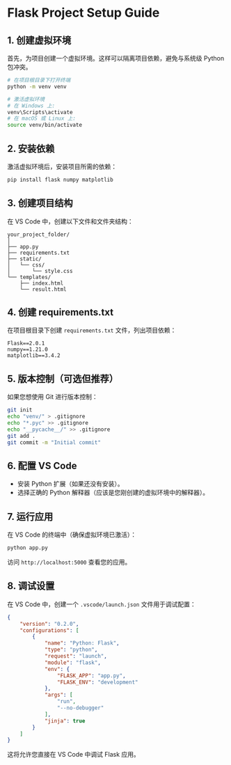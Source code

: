 # Flask Project Setup Guide

## 1. 创建虚拟环境

首先，为项目创建一个虚拟环境。这样可以隔离项目依赖，避免与系统级 Python 包冲突。

```bash
# 在项目根目录下打开终端
python -m venv venv

# 激活虚拟环境
# 在 Windows 上:
venv\Scripts\activate
# 在 macOS 或 Linux 上:
source venv/bin/activate
```

## 2. 安装依赖

激活虚拟环境后，安装项目所需的依赖：

```bash
pip install flask numpy matplotlib
```

## 3. 创建项目结构

在 VS Code 中，创建以下文件和文件夹结构：

```
your_project_folder/
│
├── app.py
├── requirements.txt
├── static/
│   └── css/
│       └── style.css
└── templates/
    ├── index.html
    └── result.html
```

## 4. 创建 requirements.txt

在项目根目录下创建 `requirements.txt` 文件，列出项目依赖：

```
Flask==2.0.1
numpy==1.21.0
matplotlib==3.4.2
```

## 5. 版本控制（可选但推荐）

如果您想使用 Git 进行版本控制：

```bash
git init
echo "venv/" > .gitignore
echo "*.pyc" >> .gitignore
echo "__pycache__/" >> .gitignore
git add .
git commit -m "Initial commit"
```

## 6. 配置 VS Code

- 安装 Python 扩展（如果还没有安装）。
- 选择正确的 Python 解释器（应该是您刚创建的虚拟环境中的解释器）。

## 7. 运行应用

在 VS Code 的终端中（确保虚拟环境已激活）：

```bash
python app.py
```

访问 `http://localhost:5000` 查看您的应用。

## 8. 调试设置

在 VS Code 中，创建一个 `.vscode/launch.json` 文件用于调试配置：

```json
{
    "version": "0.2.0",
    "configurations": [
        {
            "name": "Python: Flask",
            "type": "python",
            "request": "launch",
            "module": "flask",
            "env": {
                "FLASK_APP": "app.py",
                "FLASK_ENV": "development"
            },
            "args": [
                "run",
                "--no-debugger"
            ],
            "jinja": true
        }
    ]
}
```

这将允许您直接在 VS Code 中调试 Flask 应用。